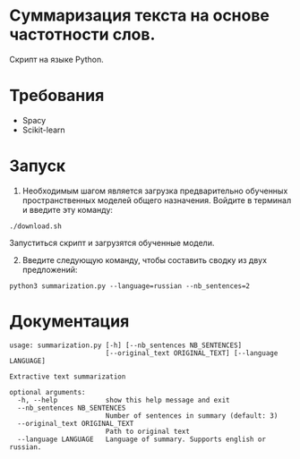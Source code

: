 # Суммаризация текста на основе частотности слов.

Cкрипт на языке Python.

# Требования 
* Spacy
* Scikit-learn

# Запуск

1. Необходимым шагом является загрузка предварительно обученных пространственных моделей общего назначения. 
Войдите в терминал и введите эту команду:  
```
./download.sh
```
Запуститься скрипт и загрузятся обученные модели.

2. Введите следующую команду, чтобы составить сводку из двух предложений:   
```
python3 summarization.py --language=russian --nb_sentences=2
```

# Документация

```
usage: summarization.py [-h] [--nb_sentences NB_SENTENCES]
                        [--original_text ORIGINAL_TEXT] [--language LANGUAGE]

Extractive text summarization

optional arguments:
  -h, --help            show this help message and exit
  --nb_sentences NB_SENTENCES
                        Number of sentences in summary (default: 3)
  --original_text ORIGINAL_TEXT
                        Path to original text
  --language LANGUAGE   Language of summary. Supports english or russian.
```
